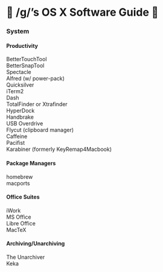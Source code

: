 #  /g/’s OS X Software Guide  

### System

#### Productivity
BetterTouchTool  
BetterSnapTool  
Spectacle  
Alfred (w/ power-pack)  
Quicksilver  
iTerm2  
Dash  
TotalFinder or Xtrafinder  
HyperDock  
Handbrake  
USB Overdrive  
Flycut (clipboard manager)  
Caffeine  
Pacifist  
Karabiner (formerly KeyRemap4Macbook)  

#### Package Managers 
homebrew  
macports  

#### Office Suites
iWork  
MS Office  
Libre Office  
MacTeX  

#### Archiving/Unarchiving
The Unarchiver  
Keka  